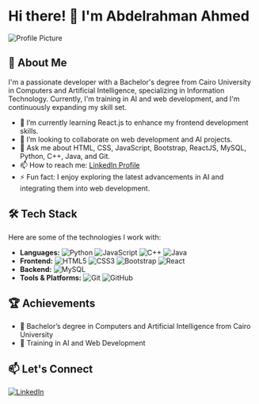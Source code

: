 # Hi there! 👋 I'm Abdelrahman Ahmed

![Profile Picture](https://media.licdn.com/dms/image/D5612AQGf0HoyDWTsDg/article-cover_image-shrink_720_1280/0/1679330530223?e=2147483647&v=beta&t=JDIG3B6UaO0plzVh-wQcEm1nbPLsaTA423LBp4ZXZl0)

## 🚀 About Me

I'm a passionate developer with a Bachelor's degree from Cairo University in Computers and Artificial Intelligence, specializing in Information Technology. Currently, I'm training in AI and web development, and I'm continuously expanding my skill set.

- 🌱 I’m currently learning React.js to enhance my frontend development skills.
- 👯 I’m looking to collaborate on web development and AI projects.
- 💬 Ask me about HTML, CSS, JavaScript, Bootstrap, ReactJS, MySQL, Python, C++, Java, and Git.
- 📫 How to reach me: [LinkedIn Profile](https://www.linkedin.com/in/abdelrahman-ahmed-27457a316)
- ⚡ Fun fact: I enjoy exploring the latest advancements in AI and integrating them into web development.

## 🛠️ Tech Stack

Here are some of the technologies I work with:

- **Languages:** ![Python](https://img.shields.io/badge/Python-3776AB?style=for-the-badge&logo=python&logoColor=white) ![JavaScript](https://img.shields.io/badge/JavaScript-F7DF1E?style=for-the-badge&logo=javascript&logoColor=black) ![C++](https://img.shields.io/badge/C++-00599C?style=for-the-badge&logo=cplusplus&logoColor=white) ![Java](https://img.shields.io/badge/Java-007396?style=for-the-badge&logo=java&logoColor=white)
- **Frontend:** ![HTML5](https://img.shields.io/badge/HTML5-E34F26?style=for-the-badge&logo=html5&logoColor=white) ![CSS3](https://img.shields.io/badge/CSS3-1572B6?style=for-the-badge&logo=css3&logoColor=white) ![Bootstrap](https://img.shields.io/badge/Bootstrap-563D7C?style=for-the-badge&logo=bootstrap&logoColor=white) ![React](https://img.shields.io/badge/React-20232A?style=for-the-badge&logo=react&logoColor=61DAFB)
- **Backend:** ![MySQL](https://img.shields.io/badge/MySQL-4479A1?style=for-the-badge&logo=mysql&logoColor=white)
- **Tools & Platforms:** ![Git](https://img.shields.io/badge/Git-F05032?style=for-the-badge&logo=git&logoColor=white) ![GitHub](https://img.shields.io/badge/GitHub-181717?style=for-the-badge&logo=github&logoColor=white)

## 🏆 Achievements

- 🥇 Bachelor’s degree in Computers and Artificial Intelligence from Cairo University
- 📝 Training in AI and Web Development

## 📫 Let's Connect

[![LinkedIn](https://img.shields.io/badge/LinkedIn-0077B5?style=for-the-badge&logo=linkedin&logoColor=white)](https://www.linkedin.com/in/abdelrahman-ahmed-27457a316)


